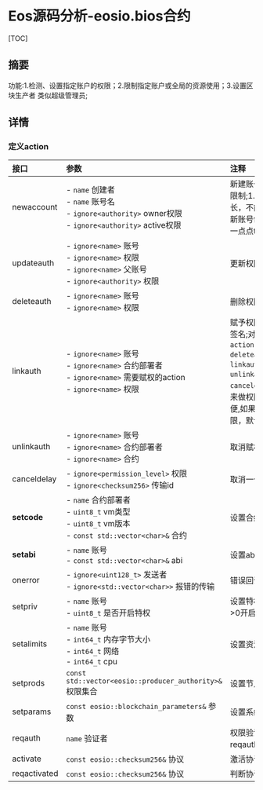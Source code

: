 # Eos源码分析-eosio.bios合约

[TOC]



## 摘要

功能:1.检测、设置指定账户的权限；2.限制指定账户或全局的资源使用；3.设置区块生产者
类似超级管理员;



## 详情

### 定义action
|接口|参数|注释|
|:---|:---|:---|
|newaccount|- `name` 创建者<br>- `name` 账号名<br>- `ignore<authority>` owner权限<br>- `ignore<authority>` active权限|新建账号,强制资源限制;1.12个字符长，不能包含`"."`;2.新账号创建时需要一点点token;|
|updateauth|- `ignore<name>` 账号<br>- `ignore<name>` 权限<br>- `ignore<name>` 父账号<br>- `ignore<authority>` 权限|更新权限|
|deleteauth|- `ignore<name>` 账号<br>- `ignore<name>` 权限|删除权限|
|linkauth|- `ignore<name>` 账号<br>- `ignore<name>` 合约部署者 <br>- `ignore<name>` 需要赋权的action<br>- `ignore<name>` 权限|赋予权限，给action签名;对以下系统`action:updateauth`, `deleteauth`, `linkauth`, `unlinkauth`, `canceldelay`无效;用来做权限验证很方便,如果不赋予权限，默认`eosio.any`|
|unlinkauth|- `ignore<name>` 账号<br>- `ignore<name>` 合约部署者<br>- `ignore<name>` 合约|取消赋权|
|canceldelay|- `ignore<permission_level>` 权限<br>- `ignore<checksum256>` 传输id|取消一个延时传输|
|**setcode**|- `name` 合约部署者<br>- `uint8_t` vm类型<br>- `uint8_t` vm版本<br>- `const std::vector<char>&` 合约|设置合约|
|**setabi**|- `name` 账号<br>- `const std::vector<char>&` abi|设置abi|
|onerror|- `ignore<uint128_t>` 发送者<br>- `ignore<std::vector<char>>` 报错的传输|错误回调|
|setpriv|- `name` 账号<br>- `uint8_t` 是否开启特权|设置特权，0不开，>0开启|
|setalimits|- `name` 账号<br>- `int64_t` 内存字节大小<br>- `int64_t` 网络<br>- `int64_t` cpu|设置资源限制|
|setprods|`const std::vector<eosio::producer_authority>& ` 权限集合|设置节点|
|setparams|`const eosio::blockchain_parameters&` 参数|设置系统参数|
|reqauth|`name` 验证者|权限验证，reqauth2不能用了|
|activate|`const eosio::checksum256&` 协议|激活协议|
|reqactivated|`const eosio::checksum256&` 协议|判断协议是否激活|
